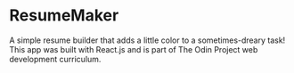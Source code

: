 # ResumeMaker

A simple resume builder that adds a little color to a sometimes-dreary task! This app was built with React.js and is part of The Odin Project web development curriculum.